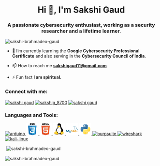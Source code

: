<h1 align="center">Hi 👋, I'm Sakshi Gaud</h1>
<h3 align="center">A passionate cybersecurity enthusiast, working as a security researcher and a lifetime learner.</h3>

<p align="left"> <img src="https://komarev.com/ghpvc/?username=sakshi-brahmadeo-gaud&label=Profile%20views&color=0e75b6&style=flat" alt="sakshi-brahmadeo-gaud" /> </p>

- 🌱 I’m currently learning the **Google Cybersecurity Professional Certificate** and also serving in the **Cybersecurity Council of India**.

- 📫 How to reach me **sakshigaud11@gmail.com**

- ⚡ Fun fact **I am spiritual.**

<h3 align="left">Connect with me:</h3>
<p align="left">
<a href="https://linkedin.com/in/sakshi gaud" target="blank"><img align="center" src="https://raw.githubusercontent.com/rahuldkjain/github-profile-readme-generator/master/src/images/icons/Social/linked-in-alt.svg" alt="sakshi gaud" height="30" width="40" /></a>
<a href="https://instagram.com/sakshig_8700" target="blank"><img align="center" src="https://raw.githubusercontent.com/rahuldkjain/github-profile-readme-generator/master/src/images/icons/Social/instagram.svg" alt="sakshig_8700" height="30" width="40" /></a>
<a href="https://www.youtube.com/c/sakshi gaud" target="blank"><img align="center" src="https://raw.githubusercontent.com/rahuldkjain/github-profile-readme-generator/master/src/images/icons/Social/youtube.svg" alt="sakshi gaud" height="30" width="40" /></a>
</p>

<h3 align="left">Languages and Tools:</h3>
<p align="left"> 
  <a href="https://www.arduino.cc/" target="_blank" rel="noreferrer"> <img src="https://cdn.worldvectorlogo.com/logos/arduino-1.svg" alt="arduino" width="40" height="40"/> </a> 
  <a href="https://www.w3schools.com/css/" target="_blank" rel="noreferrer"> <img src="https://raw.githubusercontent.com/devicons/devicon/master/icons/css3/css3-original-wordmark.svg" alt="css3" width="40" height="40"/> </a> 
  <a href="https://www.w3.org/html/" target="_blank" rel="noreferrer"> <img src="https://raw.githubusercontent.com/devicons/devicon/master/icons/html5/html5-original-wordmark.svg" alt="html5" width="40" height="40"/> </a> 
  <a href="https://www.linux.org/" target="_blank" rel="noreferrer"> <img src="https://raw.githubusercontent.com/devicons/devicon/master/icons/linux/linux-original.svg" alt="linux" width="40" height="40"/> </a> 
  <a href="https://www.mysql.com/" target="_blank" rel="noreferrer"> <img src="https://raw.githubusercontent.com/devicons/devicon/master/icons/mysql/mysql-original-wordmark.svg" alt="mysql" width="40" height="40"/> </a> 
  <a href="https://www.python.org" target="_blank" rel="noreferrer"> <img src="https://raw.githubusercontent.com/devicons/devicon/master/icons/python/python-original.svg" alt="python" width="40" height="40"/> </a> 
  <a href="https://portswigger.net/burp" target="_blank" rel="noreferrer"> <img src="https://www.burp-suite.com/images/branding/burpsuite.svg" alt="burpsuite" width="40" height="40"/> </a> 
  <a href="https://www.wireshark.org/" target="_blank" rel="noreferrer"> <img src="https://upload.wikimedia.org/wikipedia/commons/e/e3/Wireshark_Logo.svg" alt="wireshark" width="40" height="40"/> </a> 
  <a href="https://www.kali.org/" target="_blank" rel="noreferrer"> <img src="https://www.kali.org/tools/kali/kali-logo-150x150.png" alt="kali-linux" width="40" height="40"/> </a> 
</p>

<p>&nbsp;<img align="center" src="https://github-readme-stats.vercel.app/api?username=sakshi-brahmadeo-gaud&show_icons=true&locale=en" alt="sakshi-brahmadeo-gaud" /></p>

<p><img align="center" src="https://github-readme-streak-stats.herokuapp.com/?user=sakshi-brahmadeo-gaud&" alt="sakshi-brahmadeo-gaud" /></p>
